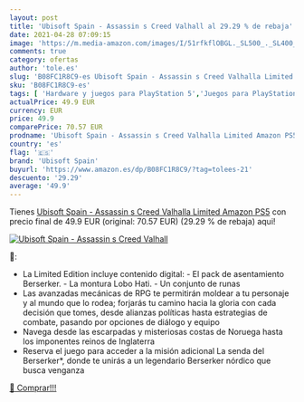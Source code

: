 ```yaml
---
layout: post
title: 'Ubisoft Spain - Assassin s Creed Valhall al 29.29 % de rebaja'
date: 2021-04-28 07:09:15
image: 'https://m.media-amazon.com/images/I/51rfkflOBGL._SL500_._SL400_.jpg'
comments: true
category: ofertas
author: 'tole.es'
slug: 'B08FC1R8C9-es Ubisoft Spain - Assassin s Creed Valhalla Limited Amazon PS5'
sku: 'B08FC1R8C9-es'
tags: [ 'Hardware y juegos para PlayStation 5','Juegos para PlayStation 5','Videojuegos','ps5','ubisoft spain', ]
actualPrice: 49.9 EUR
currency: EUR
price: 49.9
comparePrice: 70.57 EUR
prodname: 'Ubisoft Spain - Assassin s Creed Valhalla Limited Amazon PS5'
country: 'es'
flag: '🇪🇸'
brand: 'Ubisoft Spain'
buyurl: 'https://www.amazon.es/dp/B08FC1R8C9/?tag=tolees-21'
descuento: '29.29'
average: '49.9'
---
```


Tienes [Ubisoft Spain - Assassin s Creed Valhalla Limited Amazon PS5](https://www.amazon.es/dp/B08FC1R8C9/?tag=tolees-21) con precio final de  49.9 EUR (original: 70.57 EUR) (29.29 %  de rebaja) aqui!

[![Ubisoft Spain - Assassin s Creed Valhall](https://m.media-amazon.com/images/I/51rfkflOBGL._SL500_._SL400_.jpg)](https://www.amazon.es/dp/B08FC1R8C9/?tag=tolees-21)

🔎:

- La Limited Edition incluye contenido digital: - El pack de asentamiento Berserker. - La montura Lobo Hati. - Un conjunto de runas
- Las avanzadas mecánicas de RPG te permitirán moldear a tu personaje y al mundo que lo rodea; forjarás tu camino hacia la gloria con cada decisión que tomes, desde alianzas políticas hasta estrategias de combate, pasando por opciones de diálogo y equipo
- Navega desde las escarpadas y misteriosas costas de Noruega hasta los imponentes reinos de Inglaterra
- Reserva el juego para acceder a la misión adicional La senda del Berserker*, donde te unirás a un legendario Berserker nórdico que busca venganza

[🛒 Comprar!!!](https://www.amazon.es/dp/B08FC1R8C9/?tag=tolees-21)
